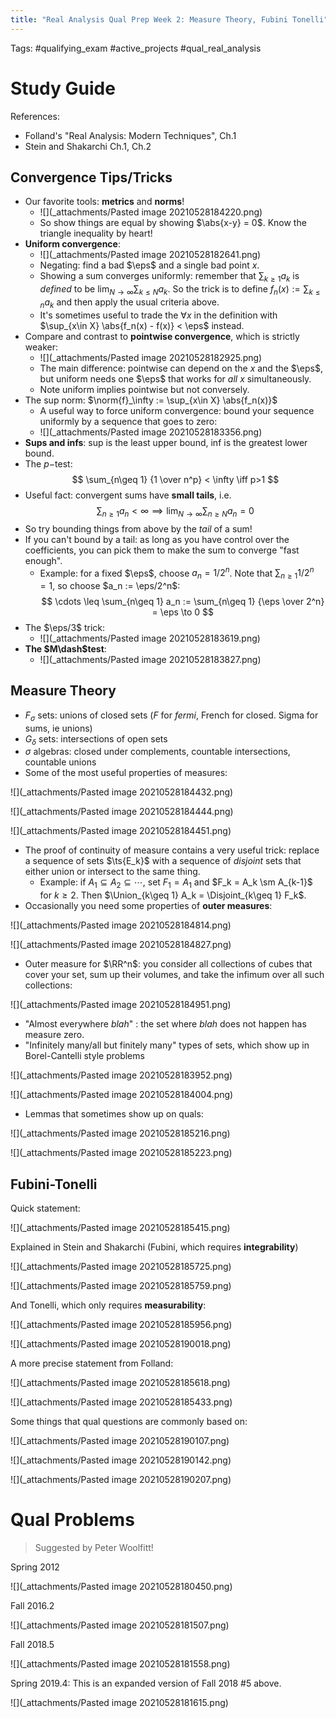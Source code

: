 ```yaml
---
title: "Real Analysis Qual Prep Week 2: Measure Theory, Fubini Tonelli"
---
```


Tags: #qualifying_exam #active_projects #qual_real_analysis


# Study Guide

References: 

- Folland's "Real Analysis: Modern Techniques", Ch.1
- Stein and Shakarchi Ch.1, Ch.2

## Convergence Tips/Tricks

- Our favorite tools: **metrics** and **norms**!
	- ![](_attachments/Pasted image 20210528184220.png)
	- So show things are equal by showing $\abs{x-y} = 0$. Know the triangle inequality by heart!
- **Uniform convergence**:
	- ![](_attachments/Pasted image 20210528182641.png)
	- Negating: find a bad $\eps$ and a single bad point $x$.
	- Showing a sum converges uniformly: remember that $\sum_{k\geq 1} a_k$ is *defined* to be $\lim_{N\to\infty} \sum_{k\leq N} a_k$. So the trick is to define $f_n(x) := \sum_{k\leq n} a_k$ and then apply the usual criteria above.
	- It's sometimes useful to trade the $\forall x$ in the definition with $\sup_{x\in X} \abs{f_n(x) - f(x)} < \eps$ instead.
- Compare and contrast to **pointwise convergence**, which is strictly weaker:
	- ![](_attachments/Pasted image 20210528182925.png)
	- The main difference: pointwise can depend on the $x$ and the $\eps$, but uniform needs one $\eps$ that works for *all* $x$ simultaneously.
	- Note uniform implies pointwise but not conversely.
- The sup norm: $\norm{f}_\infty := \sup_{x\in X} \abs{f_n(x)}$
	- A useful way to force uniform convergence: bound your sequence uniformly by a sequence that goes to zero:
	- ![](_attachments/Pasted image 20210528183356.png)
- **Sups and infs**: sup is the least upper bound, inf is the greatest lower bound.
- The $p-$test: 
$$
\sum_{n\geq 1} {1 \over n^p} < \infty \iff p>1
$$
- Useful fact: convergent sums have **small tails**, i.e. 
$$
\sum_{n\geq 1} a_n < \infty \implies \lim_{N\to\infty}\sum_{n\geq N} a_n = 0
$$
- So try bounding things from above by the *tail* of a sum!
- If you can't bound by a tail: as long as you have control over the coefficients, you can pick them to make the sum to converge "fast enough".
	- Example: for a fixed $\eps$, choose $a_n = 1/2^n$. Note that $\sum_{n\geq 1} 1/2^n = 1$, so choose $a_n := \eps/2^n$:
$$
\cdots \leq \sum_{n\geq 1} a_n := \sum_{n\geq 1} {\eps \over 2^n} = \eps \to 0
$$
- The $\eps/3$ trick:
	- ![](_attachments/Pasted image 20210528183619.png)
- **The $M\dash$test**:
	- ![](_attachments/Pasted image 20210528183827.png)

## Measure Theory
-   $F_\sigma$ sets: unions of closed sets ($F$ for *fermi*, French for closed. Sigma for sums, ie unions)
-   $G_\delta$ sets: intersections of open sets
-   $\sigma$ algebras: closed under complements, countable intersections, countable unions
- Some of the most useful properties of measures:

![](_attachments/Pasted image 20210528184432.png)

![](_attachments/Pasted image 20210528184444.png)

![](_attachments/Pasted image 20210528184451.png)

- The proof of continuity of measure contains a very useful trick: replace a sequence of sets $\ts{E_k}$ with a sequence of *disjoint* sets that either union or intersect to the same thing.
	- Example: if $A_1 \subseteq A_2 \subseteq \cdots$, set $F_1=A_1$ and $F_k = A_k \sm A_{k-1}$ for $k\geq 2$. Then $\Union_{k\geq 1} A_k = \Disjoint_{k\geq 1} F_k$.
- Occasionally you need some properties of **outer measures**:

![](_attachments/Pasted image 20210528184814.png)

![](_attachments/Pasted image 20210528184827.png)

- Outer measure for $\RR^n$: you consider all collections of cubes that cover your set, sum up their volumes, and take the infimum over all such collections:

![](_attachments/Pasted image 20210528184951.png)

- "Almost everywhere *blah*" : the set where *blah* does not happen has measure zero.
- "Infinitely many/all but finitely many" types of sets, which show up in Borel-Cantelli style problems

![](_attachments/Pasted image 20210528183952.png)

![](_attachments/Pasted image 20210528184004.png)

- Lemmas that sometimes show up on quals:

![](_attachments/Pasted image 20210528185216.png)

![](_attachments/Pasted image 20210528185223.png)

## Fubini-Tonelli

Quick statement:

![](_attachments/Pasted image 20210528185415.png)


Explained in Stein and Shakarchi (Fubini, which requires **integrability**)

![](_attachments/Pasted image 20210528185725.png)

![](_attachments/Pasted image 20210528185759.png)

And Tonelli, which only requires **measurability**:

![](_attachments/Pasted image 20210528185956.png)

![](_attachments/Pasted image 20210528190018.png)


A more precise statement from Folland:

![](_attachments/Pasted image 20210528185618.png)

![](_attachments/Pasted image 20210528185433.png)


Some things that qual questions are commonly based on:

![](_attachments/Pasted image 20210528190107.png)

![](_attachments/Pasted image 20210528190142.png)

![](_attachments/Pasted image 20210528190207.png)

# Qual Problems

> Suggested by Peter Woolfitt!

Spring 2012

![](_attachments/Pasted image 20210528180450.png)

Fall 2016.2

![](_attachments/Pasted image 20210528181507.png)

Fall 2018.5

![](_attachments/Pasted image 20210528181558.png)

 Spring 2019.4: This is an expanded version of Fall 2018 #5 above.

![](_attachments/Pasted image 20210528181615.png)


